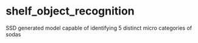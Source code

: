 # shelf_object_recognition
SSD generated model capable of identifying 5 distinct micro categories of sodas
